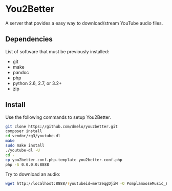 You2Better
==========

A server that povides a easy way to download/stream YouTube audio files.

Dependencies
------------

List of software that must be previously installed:

- git
- make
- pandoc
- php
- python 2.6, 2.7, or 3.2+
- zip

Install
-------

Use the following commands to setup You2Better.

```bash
git clone https://github.com/dmelo/you2better.git
composer install
cd vendor/rg3/youtube-dl
make
sudo make install
./youtube-dl -U
cd -
cp you2better-conf.php.template you2better-conf.php
php -S 0.0.0.0:8888
```

Try to download an audio:

```bash
wget http://localhost:8888/?youtubeid=meT2eqgDjiM -O PomplamooseMusic_Beat_it.m4a
```

